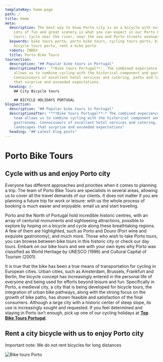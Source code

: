 ```yaml
---
templateKey: home-page
path: /
title: Home
meta:
  description: The best way to know Porto city is on a bicycle with our guides.
    Lots of fun and great scenery is what you can expect in our Porto bike
    tours. Cycle near the river, near the sea and Porto streets avenues.
  keywords: bike tours porto, porto bike tours, cycling tours porto, bike porto,
    bicycle tours porto, rent a bike porto
  robots: INDEX
  title: Porto Bike Tours
toursection:
  description: "## Popular bike tours in Portugal"
  descriptionafter: _**Bike tours Portugal**:_ The combined experience of our team
    allows us to combine cycling with the historical component and gastronomy.
    Connoisseurs of excellent hotel services and catering, paths and landscapes
    that surprise and exceeded expectations.
  heading: |-
    ## City Bicycle tours

    ## BICYCLE HOLIDAYS PORTUGAL
blogsection:
  description: "## Popular bike tours in Portugal"
  descriptionafter: "***Bike tours Portugal**:* The combined experience of our
    team allows us to combine cycling with the historical component and
    gastronomy. Connoisseurs of excellent hotel services and catering, paths and
    landscapes that surprise and exceeded expectations"
  heading: "## Latest blog posts"
---
```

# Porto Bike Tours

## Cycle with us and enjoy Porto city

Everyone has different approaches and priorities when it comes to planning a trip. The team of Porto Bike Tours are specialists in several areas, allowing us to cover all the travel demands of our clients. It does not matter if you are planning a future trip for work or leisure: with us the whole process of booking is much easier and enjoyable. email us and start traveling.

Porto and the North of Portugal hold incredible historic centres, with an array of centurial monuments and sightseeing attractions, possible to explore by hoping on a bicycle and cycle along these breathtaking regions. A few of them are highlighted, such as Porto and Douro (Port wine and exquisite gastronomy), and much more. Those who wish to take Porto tours, you can browse between bike tours in this historic city or check our day tours. Embark on our bike tours and see with your own eyes why Porto was classified as World Heritage by UNESCO (1996) and Cultural Capital of Tourism (2001).

It is true that the bike has been a true means of transportation for cycling in European cities. Urban cities, such as Amsterdam, Brussels, Frankfurt and Berlin, the bicycle concept has increasingly entered in the personal life of everyone and being used for efforts beyond leisure and fun. Specifically in Porto, a medieval city, a city that is being developed for bicycle tours, the integration of urban bike pathways, along with the strong focus on the growth of bike paths, has shown feasible and satisfaction of the final consumers. Although a large city with a historic center of steep slope, its use is increasingly sought and requested. If you feel determined and staying in Porto isn’t enough, pick up one of our cycling holidays at **[Top Bike Tours Portugal](www.topbiketoursportugal.com)**.

## Rent a city bicycle with us to enjoy Porto city

Important note: We do not rent bicycles for long distances

![Bike tours Porto](/img/porto-bike-tours.jpg "Bike tours Porto")